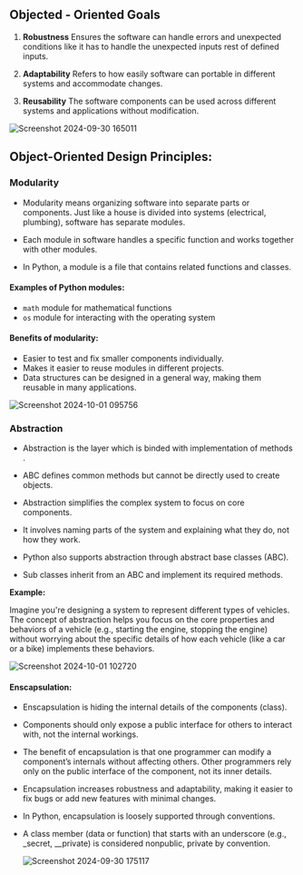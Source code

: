 ## Objected - Oriented Goals

1. **Robustness** Ensures the software can handle errors and unexpected conditions like it has to handle the unexpected inputs rest of defined inputs.

2. **Adaptability**  Refers to how easily software can portable in different systems and accommodate changes.

3. **Reusability**  The software components can be used across different systems and applications without modification.

![Screenshot 2024-09-30 165011](https://github.com/user-attachments/assets/792353bd-1a6e-4a09-acd0-e122cd1e4aec)


## Object-Oriented Design Principles:

### Modularity

- Modularity means organizing software into separate parts or components.  Just like a house is divided into systems (electrical, plumbing), software has separate modules.  
- Each module in software handles a specific function and works together with other modules.

- In Python, a module is a file that contains related functions and classes.

#### Examples of Python modules:
- `math` module for mathematical functions
- `os` module for interacting with the operating system

#### Benefits of modularity:
- Easier to test and fix smaller components individually.
- Makes it easier to reuse modules in different projects.
- Data structures can be designed in a general way, making them reusable in many applications.

![Screenshot 2024-10-01 095756](https://github.com/user-attachments/assets/dc66b657-16ac-4270-9da2-6e7317a26d7f)

### Abstraction

- Abstraction is the layer which is binded with implementation of methods .

- ABC defines common methods but cannot be directly used to create objects.

- Abstraction simplifies the complex system to focus on core components.

- It involves naming parts of the system and explaining what they do, not how they work.

- Python also supports abstraction through abstract base classes (ABC).

- Sub classes inherit from an ABC and implement its required methods.

**Example:**

Imagine you're designing a system to represent different types of vehicles. The concept of abstraction helps you focus on the core properties and behaviors of a vehicle (e.g., starting the engine, stopping the engine) without worrying about the specific details of how each vehicle (like a car or a bike) implements these behaviors.

![Screenshot 2024-10-01 102720](https://github.com/user-attachments/assets/e8669a9b-c931-49dc-a7af-602b1298688d)



#### Enscapsulation:

- Enscapsulation is hiding the internal details of the components (class).
  
- Components should only expose a public interface for others to interact with, not the internal workings.

- The benefit of encapsulation is that one programmer can modify a component’s internals without affecting others.
Other programmers rely only on the public interface of the component, not its inner details.

- Encapsulation increases robustness and adaptability, making it easier to fix bugs or add new features with minimal changes.

- In Python, encapsulation is loosely supported through conventions.

- A class member (data or function) that starts with an underscore (e.g., _secret, __private) is considered nonpublic, private by convention.

  ![Screenshot 2024-09-30 175117](https://github.com/user-attachments/assets/215a887d-5433-4051-9782-8bfd3aada23c)

